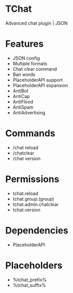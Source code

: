 # TChat
Advanced chat plugin | JSON

# Features
- JSON config
- Multiple formats
- Chat clear command
- Ban words
- PlaceholderAPI support
- PlaceholderAPI expansion
- AntiBot
- AntiCap
- AntiFlood
- AntiSpam
- AntiAdvertising

# Commands
- /chat reload
- /chatclear
- /chat version

# Permissions
- tchat.reload
- tchat.group.(group)
- tchat.admin.chatclear
- tchat.version

# Dependencies
- PlaceholderAPI

# Placeholders
- %tchat_prefix%
- %tchat_suffix%
